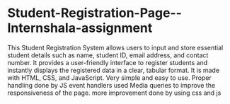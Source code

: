 # Student-Registration-Page--Internshala-assignment
This Student Registration System allows users to input and store essential student details such as name, student ID, email address, and contact number. It provides a user-friendly interface to register students and instantly displays the registered data in a clear, tabular format. 
 It is made with HTML, CSS, and JavaScript.
 Very simple and easy to use.
 Proper handling done by JS event handlers
 used Media queries to improve the responsiveness of the page.
 more improvement done by using css and js
